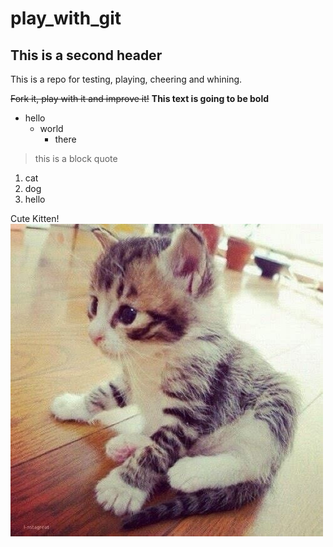 # play_with_git
## This is a second header
This is a repo for testing, playing, cheering and whining.

~~Fork it, play with it and improve it!~~ **This text is going to be bold**

* hello
    * world
        * there

> this is a block quote

1. cat
2. dog
3. hello

Cute Kitten!
![Cute Kitten](cuteKitten.jpg)
